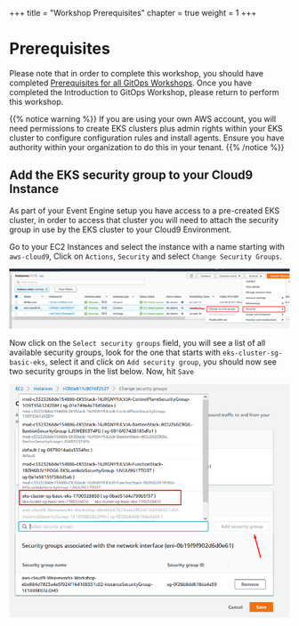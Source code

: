 +++
title = "Workshop Prerequisites"
chapter = true
weight = 1
+++

# Prerequisites

Please note that in order to complete this workshop, you should have completed [Prerequisites for all GitOps Workshops](/20_weaveworks_prerequisites.html). Once you have completed the Introduction to GitOps Workshop, please return to perform this workshop.

{{% notice warning %}}
If you are using your own AWS account, you will need permissions to create EKS clusters plus admin rights within your EKS cluster to configure configuration rules and install agents. Ensure you have authority within your organization to do this in your tenant. 
{{% /notice %}}

## Add the EKS security group to your Cloud9 Instance

As part of your Event Engine setup you have access to a pre-created EKS cluster, in order to access that cluster you will need to attach the security group in use by the EKS cluster to your Cloud9 Environment.

Go to your EC2 Instances and select the instance with a name starting with `aws-cloud9`, Click on `Actions`, `Security` and select `Change Security Groups`.

![Modify Security Groups](/images/module_8-modify-security-groups.png)

Now click on the `Select security groups` field, you will see a list of all available security groups, look for the one that starts with `eks-cluster-sg-basic-eks`, select it and click on `Add security group`, you should now see two security groups in the list below. Now, hit `Save`

![Add EKS Security Group](/images/module_8-add-security-groups.png)